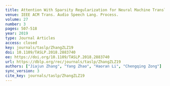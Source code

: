 ```yaml
---
title: Attention With Sparsity Regularization for Neural Machine Translation and Summarization.
venue: IEEE ACM Trans. Audio Speech Lang. Process.
volume: 27
number: 3
pages: 507-518
year: 2019
type: Journal Articles
access: closed
key: journals/taslp/ZhangZLZ19
doi: 10.1109/TASLP.2018.2883740
ee: https://doi.org/10.1109/TASLP.2018.2883740
url: https://dblp.org/rec/journals/taslp/ZhangZLZ19
authors: ["Jiajun Zhang", "Yang Zhao", "Haoran Li", "Chengqing Zong"]
sync_version: 3
cite_key: journals/taslp/ZhangZLZ19
---
```

